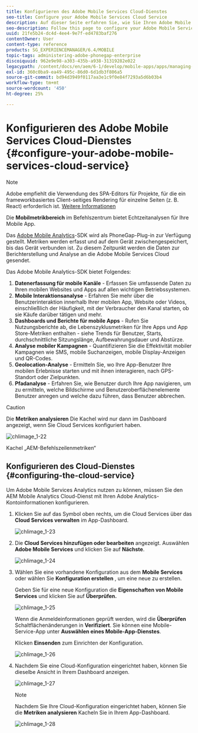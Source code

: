 ```yaml
---
title: Konfigurieren des Adobe Mobile Services Cloud-Dienstes
seo-title: Configure your Adobe Mobile Services Cloud Service
description: Auf dieser Seite erfahren Sie, wie Sie Ihren Adobe Mobile Services-Cloud Service konfigurieren.
seo-description: Follow this page to configure your Adobe Mobile Services Cloud Service.
uuid: 21fe5b24-dc4d-4ee4-9e7f-ed4783baf276
contentOwner: User
content-type: reference
products: SG_EXPERIENCEMANAGER/6.4/MOBILE
topic-tags: administering-adobe-phonegap-enterprise
discoiquuid: 962e9e98-a303-435b-a938-31319282e022
legacypath: /content/docs/en/aem/6-1/develop/mobile-apps/apps/managing-aem-mobile-apps/configure-your-adobe-phonegap-build-cloud-service1
exl-id: 360c0ba9-ea49-495c-86d0-6d1db3f806a5
source-git-commit: bd94d3949f0117aa3e1c9f0e84f7293a5d6b03b4
workflow-type: tm+mt
source-wordcount: '450'
ht-degree: 25%

---
```


# Konfigurieren des Adobe Mobile Services Cloud-Dienstes {#configure-your-adobe-mobile-services-cloud-service}

>[!NOTE]
>
>Adobe empfiehlt die Verwendung des SPA-Editors für Projekte, für die ein frameworkbasiertes Client-seitiges Rendering für einzelne Seiten (z. B. React) erforderlich ist. [Weitere Informationen](/help/sites-developing/spa-overview.md)

Die **Mobilmetrikbereich** im Befehlszentrum bietet Echtzeitanalysen für Ihre Mobile App.

Das [Adobe Mobile Analytics](https://www.adobe.com/ca/solutions/digital-analytics/mobile-web-apps-analytics.html)-SDK wird als PhoneGap-Plug-in zur Verfügung gestellt. Metriken werden erfasst und auf dem Gerät zwischengespeichert, bis das Gerät verbunden ist. Zu diesem Zeitpunkt werden die Daten zur Berichterstellung und Analyse an die Adobe Mobile Services Cloud gesendet.

Das Adobe Mobile Analytics-SDK bietet Folgendes:

1. **Datenerfassung für mobile Kanäle** - Erfassen Sie umfassende Daten zu Ihren mobilen Websites und Apps auf allen wichtigen Betriebssystemen.
1. **Mobile Interaktionsanalyse** - Erfahren Sie mehr über die Benutzerinteraktion innerhalb Ihrer mobilen App, Website oder Videos, einschließlich der Häufigkeit, mit der Verbraucher den Kanal starten, ob sie Käufe darüber tätigen und mehr.
1. **Dashboards und Berichte für mobile Apps** - Rufen Sie Nutzungsberichte ab, die Lebenszyklusmetriken für Ihre Apps und App Store-Metriken enthalten - siehe Trends für Benutzer, Starts, durchschnittliche Sitzungslänge, Aufbewahrungsdauer und Abstürze.
1. **Analyse mobiler Kampagnen** - Quantifizieren Sie die Effektivität mobiler Kampagnen wie SMS, mobile Suchanzeigen, mobile Display-Anzeigen und QR-Codes.
1. **Geolocation-Analyse** - Ermitteln Sie, wo Ihre App-Benutzer Ihre mobilen Erlebnisse starten und mit ihnen interagieren, nach GPS-Standort oder Zielpunkten.
1. **Pfadanalyse** - Erfahren Sie, wie Benutzer durch Ihre App navigieren, um zu ermitteln, welche Bildschirme und Benutzeroberflächenelemente Benutzer anregen und welche dazu führen, dass Benutzer abbrechen.

>[!CAUTION]
>
>Die **Metriken analysieren** Die Kachel wird nur dann im Dashboard angezeigt, wenn Sie Cloud Services konfiguriert haben.

![chlimage_1-22](assets/chlimage_1-22.png)

Kachel „AEM-Befehlszeilenmetriken“

## Konfigurieren des Cloud-Dienstes {#configuring-the-cloud-service}

Um Adobe Mobile Services Analytics nutzen zu können, müssen Sie den AEM Mobile Analytics Cloud-Dienst mit Ihren Adobe Analytics-Kontoinformationen konfigurieren.

1. Klicken Sie auf das Symbol oben rechts, um die Cloud Services über das **Cloud Services verwalten** im App-Dashboard.

   ![chlimage_1-23](assets/chlimage_1-23.png)

1. Die **Cloud Services hinzufügen oder bearbeiten** angezeigt. Auswählen **Adobe Mobile Services** und klicken Sie auf **Nächste**.

   ![chlimage_1-24](assets/chlimage_1-24.png)

1. Wählen Sie eine vorhandene Konfiguration aus dem **Mobile Services** oder wählen Sie **Konfiguration erstellen** , um eine neue zu erstellen.

   Geben Sie für eine neue Konfiguration die **Eigenschaften von Mobile Services** und klicken Sie auf **Überprüfen.**

   ![chlimage_1-25](assets/chlimage_1-25.png)

   Wenn die Anmeldeinformationen geprüft werden, wird die **Überprüfen** Schaltflächenänderungen in **Verifiziert**. Sie können eine Mobile-Service-App unter **Auswählen eines Mobile-App-Dienstes**.

   Klicken **Einsenden** zum Einrichten der Konfiguration.

   ![chlimage_1-26](assets/chlimage_1-26.png)

1. Nachdem Sie eine Cloud-Konfiguration eingerichtet haben, können Sie dieselbe Ansicht in Ihrem Dashboard anzeigen.

   ![chlimage_1-27](assets/chlimage_1-27.png)

   >[!NOTE]
   >
   >Nachdem Sie Ihre Cloud-Konfiguration eingerichtet haben, können Sie die **Metriken analysieren** Kacheln Sie in Ihrem App-Dashboard.

   ![chlimage_1-28](assets/chlimage_1-28.png)
